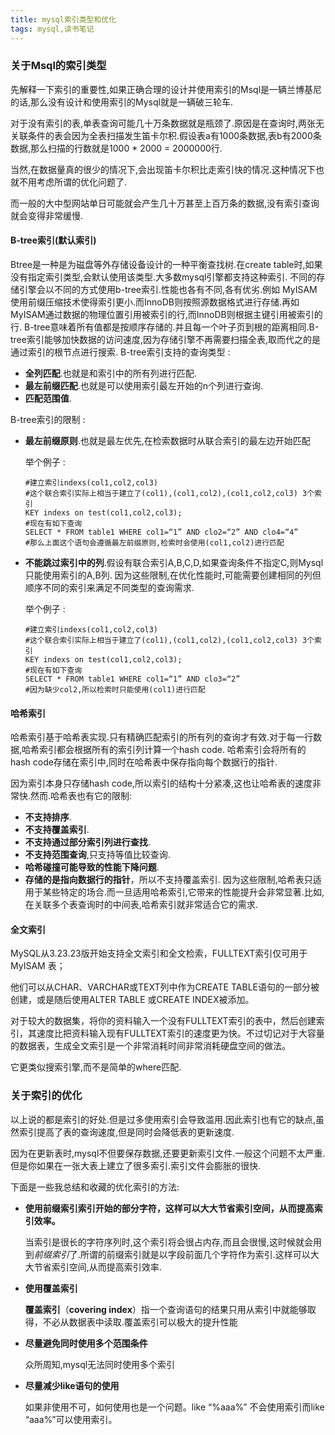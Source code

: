 ```yaml
---
title: mysql索引类型和优化
tags: mysql,读书笔记
---
```



### 关于Msql的索引类型

先解释一下索引的重要性,如果正确合理的设计并使用索引的Msql是一辆兰博基尼的话,那么没有设计和使用索引的Mysql就是一辆破三轮车.

对于没有索引的表,单表查询可能几十万条数据就是瓶颈了.原因是在查询时,两张无关联条件的表会因为全表扫描发生笛卡尔积.假设表a有1000条数据,表b有2000条数据,那么扫描的行数就是1000 * 2000 = 2000000行.

当然,在数据量真的很少的情况下,会出现笛卡尔积比走索引快的情况.这种情况下也就不用考虑所谓的优化问题了.

而一般的大中型网站单日可能就会产生几十万甚至上百万条的数据,没有索引查询就会变得非常缓慢.

#### B-tree索引(默认索引)

 Btree是一种是为磁盘等外存储设备设计的一种平衡查找树.在create table时,如果没有指定索引类型,会默认使用该类型.大多数mysql引擎都支持这种索引.
不同的存储引擎会以不同的方式使用b-tree索引.性能也各有不同,各有优劣.例如 MyISAM使用前缀压缩技术使得索引更小.而InnoDB则按照源数据格式进行存储.再如MyISAM通过数据的物理位置引用被索引的行,而InnoDB则根据主键引用被索引的行.
B-tree意味着所有值都是按顺序存储的.并且每一个叶子页到根的距离相同.B-tree索引能够加快数据的访问速度,因为存储引擎不再需要扫描全表,取而代之的是通过索引的根节点进行搜索.
B-tree索引支持的查询类型 : 

 *  **全列匹配**.也就是和索引中的所有列进行匹配.
 *   **最左前缀匹配**.也就是可以使用索引最左开始的n个列进行查询.
 *   **匹配范围值**.

B-tree索引的限制 :

* **最左前缀原则**.也就是最左优先,在检索数据时从联合索引的最左边开始匹配

  举个例子 :

  ```mysql
  #建立索引indexs(col1,col2,col3)
  #这个联合索引实际上相当于建立了(col1),(col1,col2),(col1,col2,col3) 3个索引
  KEY indexs on test(col1,col2,col3);
  #现在有如下查询
  SELECT * FROM table1 WHERE col1=“1” AND clo2=“2” AND clo4=“4”
  #那么上面这个语句会遵循最左前缀原则,检索时会使用(col1,col2)进行匹配
  ```

* **不能跳过索引中的列**.假设有联合索引A,B,C,D,如果查询条件不指定C,则Mysql只能使用索引的A,B列.
  因为这些限制,在优化性能时,可能需要创建相同的列但顺序不同的索引来满足不同类型的查询需求.

  举个例子 : 

  ```mysql
  #建立索引indexs(col1,col2,col3)
  #这个联合索引实际上相当于建立了(col1),(col1,col2),(col1,col2,col3) 3个索引
  KEY indexs on test(col1,col2,col3);
  #现在有如下查询
  SELECT * FROM table1 WHERE col1=“1” AND clo3=“2”
  #因为缺少col2,所以检索时只能使用(col1)进行匹配
  ```

  

#### 哈希索引

哈希索引基于哈希表实现.只有精确匹配索引的所有列的查询才有效.对于每一行数据,哈希索引都会根据所有的索引列计算一个hash code.
哈希索引会将所有的hash code存储在索引中,同时在哈希表中保存指向每个数据行的指针.

因为索引本身只存储hash code,所以索引的结构十分紧凑,这也让哈希表的速度非常快.然而.哈希表也有它的限制:
 * **不支持排序**.
 * **不支持覆盖索引**.
 * **不支持通过部分索引列进行查找**.
 * **不支持范围查询**,只支持等值比较查询.
 * **哈希碰撞可能导致的性能下降问题**.
 * **存储的是指向数据行的指针**，所以不支持覆盖索引.
  因为这些限制,哈希表只适用于某些特定的场合.而一旦适用哈希索引,它带来的性能提升会非常显著.比如,在关联多个表查询时的中间表,哈希索引就非常适合它的需求.

#### 全文索引

MySQL从3.23.23版开始支持全文索引和全文检索，FULLTEXT索引仅可用于 MyISAM 表；

他们可以从CHAR、VARCHAR或TEXT列中作为CREATE TABLE语句的一部分被创建，或是随后使用ALTER TABLE 或CREATE INDEX被添加。

对于较大的数据集，将你的资料输入一个没有FULLTEXT索引的表中，然后创建索引，其速度比把资料输入现有FULLTEXT索引的速度更为快。不过切记对于大容量的数据表，生成全文索引是一个非常消耗时间非常消耗硬盘空间的做法。

它更类似搜索引擎,而不是简单的where匹配.



### 关于索引的优化

以上说的都是索引的好处.但是过多使用索引会导致滥用.因此索引也有它的缺点,虽然索引提高了表的查询速度,但是同时会降低表的更新速度.

因为在更新表时,mysql不但要保存数据,还要更新索引文件.一般这个问题不太严重.但是你如果在一张大表上建立了很多索引.索引文件会膨胀的很快.

下面是一些我总结和收藏的优化索引的方法:

* **使用前缀索引索引开始的部分字符，这样可以大大节省索引空间，从而提高索引效率。**

  当索引是很长的字符序列时,这个索引将会很占内存,而且会很慢,这时候就会用到*前缀索引*了.所谓的前缀索引就是以字段前面几个字符作为索引.这样可以大大节省索引空间,从而提高索引效率.

* **使用覆盖索引**

  **覆盖索引**（**covering index**）指一个查询语句的结果只用从索引中就能够取得，不必从数据表中读取.覆盖索引可以极大的提升性能

* **尽量避免同时使用多个范围条件**

  众所周知,mysql无法同时使用多个索引

* **尽量减少like语句的使用**

  如果非使用不可，如何使用也是一个问题。like “%aaa%” 不会使用索引而like “aaa%”可以使用索引。
